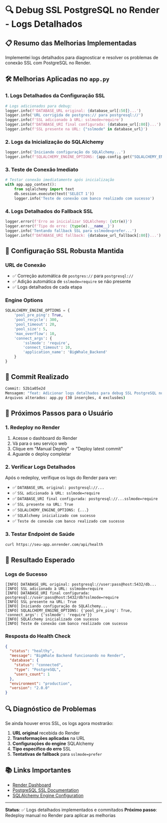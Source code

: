 # 🔍 Debug SSL PostgreSQL no Render - Logs Detalhados

## 📋 Resumo das Melhorias Implementadas

Implementei logs detalhados para diagnosticar e resolver os problemas de conexão SSL com PostgreSQL no Render.

## 🛠️ Melhorias Aplicadas no `app.py`

### 1. Logs Detalhados da Configuração SSL
```python
# Logs adicionados para debug:
logger.info(f'DATABASE_URL original: {database_url[:50]}...')
logger.info('URL corrigida de postgres:// para postgresql://')
logger.info(f'SSL adicionado à URL: sslmode=require')
logger.info(f'DATABASE_URI final configurada: {database_url[:80]}...')
logger.info(f'SSL presente na URL: {"sslmode" in database_url}')
```

### 2. Logs da Inicialização do SQLAlchemy
```python
logger.info('Iniciando configuração do SQLAlchemy...')
logger.info(f'SQLALCHEMY_ENGINE_OPTIONS: {app.config.get("SQLALCHEMY_ENGINE_OPTIONS", {})}')
```

### 3. Teste de Conexão Imediato
```python
# Testar conexão imediatamente após inicialização
with app.app_context():
    from sqlalchemy import text
    db.session.execute(text('SELECT 1'))
    logger.info('Teste de conexão com banco realizado com sucesso')
```

### 4. Logs Detalhados do Fallback SSL
```python
logger.error(f'Erro ao inicializar SQLAlchemy: {str(e)}')
logger.error(f'Tipo do erro: {type(e).__name__}')
logger.info('Tentando fallback SSL para sslmode=prefer...')
logger.info(f'DATABASE_URI fallback: {database_url_fallback[:80]}...')
```

## 🔧 Configuração SSL Robusta Mantida

### URL de Conexão
- ✅ Correção automática de `postgres://` para `postgresql://`
- ✅ Adição automática de `sslmode=require` se não presente
- ✅ Logs detalhados de cada etapa

### Engine Options
```python
SQLALCHEMY_ENGINE_OPTIONS = {
    'pool_pre_ping': True,
    'pool_recycle': 300,
    'pool_timeout': 20,
    'pool_size': 5,
    'max_overflow': 10,
    'connect_args': {
        'sslmode': 'require',
        'connect_timeout': 10,
        'application_name': 'BigWhale_Backend'
    }
}
```

## 📝 Commit Realizado

```bash
Commit: 52b1a05e2d
Mensagem: "feat: Adicionar logs detalhados para debug SSL PostgreSQL no Render"
Arquivos alterados: app.py (30 inserções, 4 exclusões)
```

## 🚀 Próximos Passos para o Usuário

### 1. Redeploy no Render
1. Acesse o dashboard do Render
2. Vá para o seu serviço web
3. Clique em "Manual Deploy" → "Deploy latest commit"
4. Aguarde o deploy completar

### 2. Verificar Logs Detalhados
Após o redeploy, verifique os logs do Render para ver:
- ✅ `DATABASE_URL original: postgresql://...`
- ✅ `SSL adicionado à URL: sslmode=require`
- ✅ `DATABASE_URI final configurada: postgresql://...sslmode=require`
- ✅ `SSL presente na URL: True`
- ✅ `SQLALCHEMY_ENGINE_OPTIONS: {...}`
- ✅ `SQLAlchemy inicializado com sucesso`
- ✅ `Teste de conexão com banco realizado com sucesso`

### 3. Testar Endpoint de Saúde
```bash
curl https://seu-app.onrender.com/api/health
```

## 🎯 Resultado Esperado

### Logs de Sucesso
```
[INFO] DATABASE_URL original: postgresql://user:pass@host:5432/db...
[INFO] SSL adicionado à URL: sslmode=require
[INFO] DATABASE_URI final configurada: postgresql://user:pass@host:5432/db?sslmode=require
[INFO] SSL presente na URL: True
[INFO] Iniciando configuração do SQLAlchemy...
[INFO] SQLALCHEMY_ENGINE_OPTIONS: {'pool_pre_ping': True, 'connect_args': {'sslmode': 'require'}}
[INFO] SQLAlchemy inicializado com sucesso
[INFO] Teste de conexão com banco realizado com sucesso
```

### Resposta do Health Check
```json
{
  "status": "healthy",
  "message": "BigWhale Backend funcionando no Render",
  "database": {
    "status": "connected",
    "type": "PostgreSQL",
    "users_count": 1
  },
  "environment": "production",
  "version": "2.0.0"
}
```

## 🔍 Diagnóstico de Problemas

Se ainda houver erros SSL, os logs agora mostrarão:
1. **URL original** recebida do Render
2. **Transformações aplicadas** na URL
3. **Configurações do engine** SQLAlchemy
4. **Tipo específico do erro** SSL
5. **Tentativas de fallback** para `sslmode=prefer`

## 📚 Links Importantes

- [Render Dashboard](https://dashboard.render.com/)
- [PostgreSQL SSL Documentation](https://www.postgresql.org/docs/current/libpq-ssl.html)
- [SQLAlchemy Engine Configuration](https://docs.sqlalchemy.org/en/20/core/engines.html)

---

**Status**: ✅ Logs detalhados implementados e commitados
**Próximo passo**: Redeploy manual no Render para aplicar as melhorias
